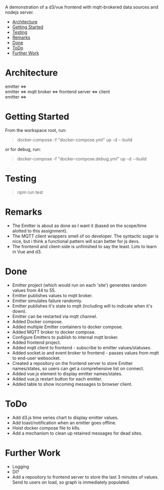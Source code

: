 A demonstration of a d3/vue frontend with mqtt-brokered data sources and nodejs server.

- [Architecture](#architecture)
- [Getting Started](#getting-started)
- [Testing](#testing)
- [Remarks](#remarks)
- [Done](#done)
- [ToDo](#todo)
- [Further Work](#further-work)

# Architecture
emitter <=>  
emitter <=>      mqtt broker     <=>    frontend server     <=> client  
emitter <=>  





# Getting Started
From the workspace root, run:
> docker-compose -f "docker-compose.yml" up -d --build 

or for debug, run:
> docker-compose -f "docker-compose.debug.yml" up -d --build 


# Testing
> npm run test


# Remarks
 - The Emitter is about as done as I want it (based on the scope/time alotted to this assignment).
 - The MQTT client wrappers smell of oo developer. The syntactic sugar is nice, but i think a functional pattern will scan better for js devs.
 - The frontend and client-side is unfinished to say the least. Lots to learn in Vue and d3.

# Done
 - Emitter project (which would run on each 'site') generates random values from 44 to 55.
 - Emitter publishes values to mqtt broker.
 - Emitter simulates failure randomly.
 - Emitter publishes it's state to mqtt (including will to indicate when it's down).
 - Emitter can be restarted via mqtt channel.
 - Added Docker compose.
 - Added multiple Emitter containers to docker compose.
 - Added MQTT broker to docker compose.
 - Configure Emitters to publish to internal mqtt broker.
 - Added frontend project.
 - Added mqtt client to frontend - subscribe to emitter values/statuses.
 - Added socket.io and event broker to frontend - passes values from mqtt to end-user websocket.
 - Created a repository on the frontend server to store Emitter names/states, so users can get a comprehensive list on connect.
 - Added vue.js element to display emitter names/states.
 - Added vue.js restart button for each emitter.
 - Added table to show incoming messages to browser client.

# ToDo
 - Add d3.js time series chart to display emitter values.
 - Add toast/notification when an emitter goes offline.
 - Hoist docker compose file to k8s.
 - Add a mechanism to clean up retained messages for dead sites.

# Further Work
 - Logging
 - DI?
 - Add a repository to frontend server to store the last 3 minutes of values. Send to users on load, so graph is immediately populated.